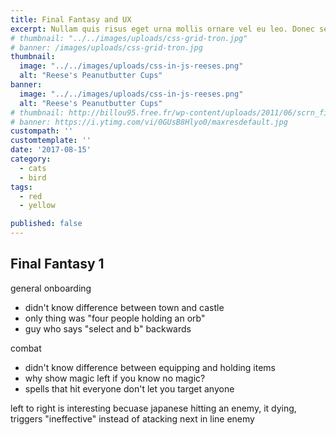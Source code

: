 ```yaml
---
title: Final Fantasy and UX
excerpt: Nullam quis risus eget urna mollis ornare vel eu leo. Donec sed odio dui. Sed posuere consectetur est at lobortis. Duis mollis, est non commodo luctus, nisi erat porttitor ligula, eget lacinia odio sem nec elit.
# thumbnail: "../../images/uploads/css-grid-tron.jpg"
# banner: /images/uploads/css-grid-tron.jpg
thumbnail: 
  image: "../../images/uploads/css-in-js-reeses.png"
  alt: "Reese's Peanutbutter Cups"
banner: 
  image: "../../images/uploads/css-in-js-reeses.png"
  alt: "Reese's Peanutbutter Cups"
# thumbnail: http://billou95.free.fr/wp-content/uploads/2011/06/scrn_finalFantasyVI-04.gif
# banner: https://i.ytimg.com/vi/0GUsB8Hlyo0/maxresdefault.jpg
custompath: ''
customtemplate: ''
date: '2017-08-15'
category: 
  - cats
  - bird
tags:
  - red
  - yellow

published: false
---
```


## Final Fantasy 1

general onboarding
- didn't know difference between town and castle
- only thing was "four people holding an orb"
- guy who says "select and b" backwards

combat
- didn't know difference between equipping and holding items
- why show magic left if you know no magic?
- spells that hit everyone don't let you target anyone

left to right is interesting becuase japanese
hitting an enemy, it dying, triggers "ineffective" instead of atacking next in line enemy

